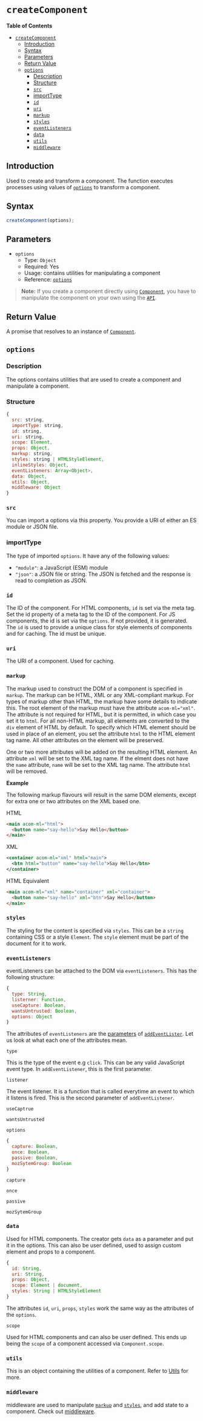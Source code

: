 # `createComponent`

__Table of Contents__

- [`createComponent`](#createcomponent)
  - [Introduction](#introduction)
  - [Syntax](#syntax)
  - [Parameters](#parameters)
  - [Return Value](#return-value)
  - [`options`](#options)
    - [Description](#description)
    - [Structure](#structure)
    - [`src`](#src)
    - [importType](#importtype)
    - [`id`](#id)
    - [`uri`](#uri)
    - [`markup`](#markup)
    - [`styles`](#styles)
    - [`eventListeners`](#eventlisteners)
    - [`data`](#data)
    - [`utils`](#utils)
    - [`middleware`](#middleware)

## Introduction

Used to create and transform a component. The function executes processes using values of [`options`](#options) to transform a component.

## Syntax

```js
createComponent(options);
```

## Parameters

* `options`
  * Type: `Object`
  * Required: Yes
  * Usage: contains utilities for manipulating a component
  * Reference: [`options`](#options)


> __Note:__ If you create a component directly using [`Component`](./component/component.md), you have to manipulate the component on your own using the [`API`](./component/component.md#api).

## Return Value

A promise that resolves to an instance of [`Component`](#component).

## `options`

### Description

The options contains utilities that are used to create a component and manipulate a component.

### Structure

```js
{
  src: string,
  importType: string, 
  id: string,
  uri: string,
  scope: Element,
  props: Object,
  markup: string,
  styles: string | HTMLStyleElement,
  inlineStyles: Object,
  eventListeners: Array<Object>,
  data: Object,
  utils: Object,
  middleware: Object
}
```

### `src`

You can import a options via this property. You provide a URI of either an ES module or JSON file.

### importType

The type of imported `options`. It have any of the following values:

* `"module"`: a JavaScript (ESM) module
* `"json"`: a JSON file or string. The JSON is fetched and the response is read to completion as JSON.

### `id`

The ID of the component. For HTML components, `id` is set via the meta tag. Set the id property of a meta tag to the ID of the component. For JS components, the id is set via the `options`. If not provided, it is generated. The `id` is used to provide a unique class for style elements of components and for caching. The id must be unique.

### `uri`

The URI of a component. Used for caching.

### `markup`

The markup used to construct the DOM of a component is specified in `markup`. The markup can be HTML, XML or any XML-compliant markup. For types of markup other than HTML, the markup have some details to indicate this. The root element of the markup must have the attribute `acom-ml="xml"`. The attribute is not required for HTML, but it is permitted, in which case you set it to `html`. For all non-HTML markup, all elements are converted to the `div` element of HTML by default. To specify which HTML element should be used in place of an element, you set the attribute `html` to the HTML element tag name. All other attributes on the element will be preserved.

One or two more attributes will be added on the resulting HTML element. An attribute `xml` will be set to the XML tag name. If the elment does not have the `name` attribute, `name` will be set to the XML tag name. The attribute `html` will be removed.

__Example__

The following markup flavours will result in the same DOM elements, except for extra one or two attributes on the XML based one.

HTML

```html
<main acom-ml="html">
  <button name="say-hello">Say Hello</button>
</main>
```

XML

```xml
<container acom-ml="xml" html="main">
  <btn html="button" name="say-hello">Say Hello</btn>
</container>
```

HTML Equivalent

```html
<main acom-ml="xml" name="container" xml="container">
  <button name="say-hello" xml="btn">Say Hello</button>
</main>
```

### `styles`

The styling for the content is specified via `styles`. This can be a `string` containing CSS or a style `Element`. The `style` element must be part of the document for it to work.

### `eventListeners`

eventListeners can be attached to the DOM via `eventListeners`. This has the following structure:

```js
{
  type: String,
  listerner: Function,
  useCapture: Boolean,
  wantsUntrusted: Boolean,
  options: Object
}
```

The attributes of `eventListeners` are the [parameters](https://developer.mozilla.org/en-US/docs/Web/API/EventTarget/addEventListener#parameters) of [`addEventLister`](https://developer.mozilla.org/en-US/docs/Web/API/EventTarget/addEventListener). Let us look at what each one of the attributes mean.

`type`

This is the type of the event e.g `click`. This can be any valid JavaScript event type. In `addEventListener`, this is the first parameter.

`listener`

The event listener. It is a function that is called everytime an event to which it listens is fired. This is the second parameter of `addEventListener`.

`useCaptrue`

`wantsUntrusted`


`options`

```js
{
  capture: Boolean,
  once: Boolean,
  passive: Boolean,
  mozSytemGroup: Boolean
}
```

`capture`

`once`

`passive`

`mozSytemGroup`


### `data`

Used for HTML components. The creator gets `data` as a parameter and put it in the options. This can also be user defined, used to assign custom element and props to a component.

```js
{
  id: String,
  uri: String,
  props: Object,
  scope: Element | document,
  styles: String | HTMLStyleElement
}
```

The attributes `id`, `uri`, `props`, `styles` work the same way as the attributes of the `options`.

`scope`

Used for HTML components and can also be user defined. This ends up being the `scope` of a component accessed via `Component.scope`.

### `utils`

This is an object containing the utilities of a component. Refer to [Utils]() for more.

### `middleware`

middleware are used to manipulate [`markup`](#markup) and [`styles`](#styles), and add state to a component. Check out [middleware](middleware.md).
